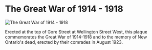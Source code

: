 # The Great War of 1914 - 1918

![The Great War of 1914 - 1918](images/great-war-1914-1918.jpg)

Erected at the top of Gore Street at Wellington Street West, this plaque commemorates the Great War of 1914-1918 and to the memory of New Ontario's dead, erected by their comrades in August 1923.
